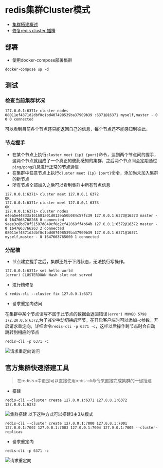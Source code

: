 # redis集群Cluster模式
- [集群搭建概述](http://kmanong.top/kmn/qxw/form/article?id=74467&cate=72)
- [修复redis cluster 插槽](https://www.cnblogs.com/xizhunet/p/15346765.html)
## 部署
- 使用docker-compose部署集群
```shell
docker-compose up -d
```

## 测试
### 检查当前集群状况
```shell
127.0.0.1:6371> cluster nodes
08011ef4871d2dbf0c1bd407498539ba37909b39 :6371@16371 myself,master - 0 0 0 connected
```
可以看到目前各个节点还只能返回自己的信息，每个节点还不能感知到彼此。
### 节点握手
- 在某个节点上执行`cluster meet {ip} {port}`命令，达到两个节点间的握手，这两个节点就组成了一个真正的彼此感知的集群，之后两个节点间会定期通过`ping/pong`消息进行正常的节点通信
- 在集群中任意节点上执行`cluster meet {ip} {port}`命令，添加尚未加入集群的新节点
- 所有节点全部加入之后可以看到集群中所有节点信息

```shell
127.0.0.1:6371> cluster meet 127.0.0.1 6372
OK
127.0.0.1:6371> cluster meet 127.0.0.1 6373
OK
127.0.0.1:6371> cluster nodes
e4ea5e44833a161601a01d013ea50b084c57fc39 127.0.0.1:6373@16373 master - 0 1647663768268 0 connected
9aee3c8bd78f51507d848cf0c2cf42068ff4b64b 127.0.0.1:6372@16372 master - 0 1647663766263 2 connected
08011ef4871d2dbf0c1bd407498539ba37909b39 127.0.0.1:6371@16371 myself,master - 0 1647663765000 1 connected
```
### 分配槽
- 节点建立握手之后，集群还处于下线状态，无法执行写操作。
```shell
127.0.0.1:6371> set hello world
(error) CLUSTERDOWN Hash slot not served
```
- 进行槽修复
```shell
$ redis-cli --cluster fix 127.0.0.1:6371
```
- 请求重定向访问

在集群中某个节点读写不属于此节点的数据会返回错误`(error) MOVED 5798 172.20.0.6:6372`,为了减少手动切换的环节，在开启客户端时可以添加`-c`参数，开启请求重定向，详细命令`redis-cli -p 6371 -c`，这样以后操作跨节点时会自动跳转到相应的节点
```shell
redis-cli -p 6371 -c
```
![请求重定向访问](https://cdn.jsdelivr.net/gh/mouweng/FigureBed/img/20220319122605.jpg)
## 官方集群快速搭建工具
> 在redis5.x中更是可以直接使用redis-cli命令来直接完成集群的一键搭建
- 搭建
```
redis-cli --cluster create 127.0.0.1:6371 127.0.0.1:6372 127.0.0.1:6373
```
![集群搭建](https://cdn.jsdelivr.net/gh/mouweng/FigureBed/img/20220319121536.jpg)
以下这种方式可以搭建3主3从模式
```
redis-cli --cluster create 127.0.0.1:7000 127.0.0.1:7001 127.0.0.1:7002 127.0.0.1:7003 127.0.0.1:7004 127.0.0.1:7005 --cluster-replicas 
```
- 请求重定向
```shell
redis-cli -p 6371 -c
```
![请求重定向](https://cdn.jsdelivr.net/gh/mouweng/FigureBed/img/20220319121705.jpg)